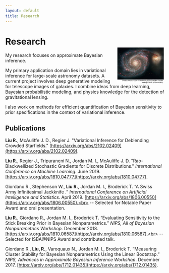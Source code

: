 ```yaml
---
layout: default
title: Research
---
```


<img src="images/whirlpool_galaxy_labeled.jpg" style="width:30%; border:0px; solid; margin-top: 60px" align="right">

# Research

My research focuses on approximate Bayesian inference. 

My primary application domain lies in variational inference for 
large-scale astronomy datasets. A current project involves deep generative modeling for telescope images of galaxies. I combine ideas from deep learning, Bayesian probabilistic modeling, and physics knowledge for the detection of gravitational lensing. 

I also work on methods for efficient quantification of Bayesian sensitivity to prior specifications in the context of variational inference.

## Publications 

**Liu R.**, McAuliffe J. D., Regier J. "Variational Inference for Deblending Crowded Starfields."  [https://arxiv.org/abs/2102.02409](https://arxiv.org/abs/2102.02409). 

**Liu R.**, Regier J., Tripuraneni N., Jordan M. I., McAuliffe J. D. "Rao-Blackwellized Stochastic Gradients for Discrete Distributions." *International Conference on Machine Learning*. June 2019. [https://arxiv.org/abs/1810.04777](https://arxiv.org/abs/1810.04777). 

Giordano R., Stephenson W., **Liu R.**, Jordan M. I., Broderick T. “A Swiss Army Infinitesimal Jackknife
.” *International Conference on 
Artificial Intelligence and Statistics*. April 2019. [https://arxiv.org/abs/1806.00550](https://arxiv.org/abs/1806.00550).<br> 
 -- Selected for Notable Paper Award and oral presentation. 

**Liu R.**, Giordano R., Jordan M. I., Broderick T. “Evaluating Sensitivity to the Stick Breaking Prior in Bayesian Nonparametrics.” *NIPS, All of Bayesian Nonparametrics Workshop.* December 2018.  [https://arxiv.org/abs/1810.06587](https://arxiv.org/abs/1810.06587).<br>
 -- Selected for ISBA@NIPS  Award and contributed talk. 
        
Giordano R., **Liu, R.**, Varoquaux N., Jordan M. I., Broderick T. “Measuring Cluster Stability for Bayesian Nonparametrics Using the Linear Bootstrap.” *NIPS, Advances in Approximate Bayesian Inference Workshop*. December 2017. [https://arxiv.org/abs/1712.01435](https://arxiv.org/abs/1712.01435).



